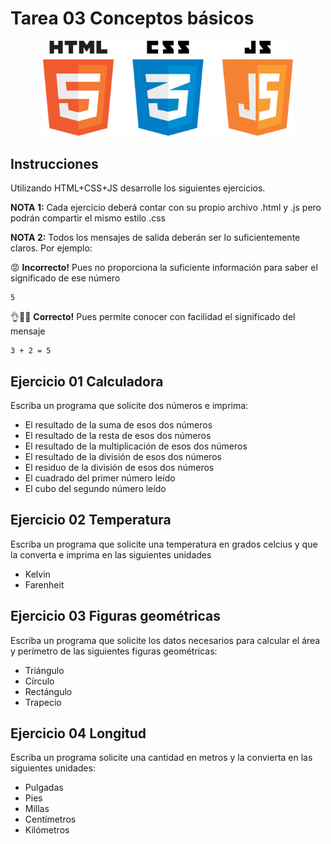 # Tarea 03 Conceptos básicos

<center>
<img src="img/js.png" width="400" title="CSS3">
</center>

## Instrucciones

Utilizando HTML+CSS+JS desarrolle los siguientes ejercicios.

**NOTA 1:** Cada ejercicio deberá contar con su propio archivo .html y .js pero podrán compartir el mismo estilo .css

**NOTA 2:** Todos los mensajes de salida deberán ser lo suficientemente claros. Por ejemplo:

😡 **Incorrecto!** Pues no proporciona la suficiente información para saber el significado de ese número

```
5
```

👌🤘💯 **Correcto!** Pues permite conocer con facilidad el significado del mensaje

```
3 + 2 = 5
```

## Ejercicio 01 Calculadora

Escriba un programa que solicite dos números e imprima:

- El resultado de la suma de esos dos números
- El resultado de la resta de esos dos números
- El resultado de la multiplicación de esos dos números
- El resultado de la división de esos dos números
- El residuo de la división de esos dos números
- El cuadrado del primer número leído
- El cubo del segundo número leído

## Ejercicio 02 Temperatura

Escriba un programa que solicite una temperatura en grados celcius y que la converta e imprima en las siguientes unidades

- Kelvin
- Farenheit

## Ejercicio 03 Figuras geométricas

Escriba un programa que solicite los datos necesarios para calcular el área y perímetro de las siguientes figuras geométricas:

- Triángulo
- Círculo
- Rectángulo
- Trapecio

## Ejercicio 04 Longitud

Escriba un programa solicite una cantidad en metros y la convierta en las siguientes unidades:

- Pulgadas
- Pies
- Millas
- Centímetros
- Kilómetros
